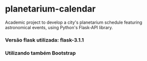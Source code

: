 # planetarium-calendar
Academic project to develop a city's planetarium schedule featuring astronomical events, using Python's Flask-API library.

### Versão flask utilizada: flask-3.1.1
### Utilizando também Bootstrap

